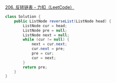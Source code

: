[206. 反转链表 - 力扣（LeetCode）](https://leetcode.cn/problems/reverse-linked-list/description/)





```java
class Solution {
    public ListNode reverseList(ListNode head) {
        ListNode cur = head;
        ListNode pre = null;
        ListNode next = null;
        while (cur != null) {
            next = cur.next;
            cur.next = pre;
            pre = cur;
            cur = next;
        }
        return pre;
    }
}
```